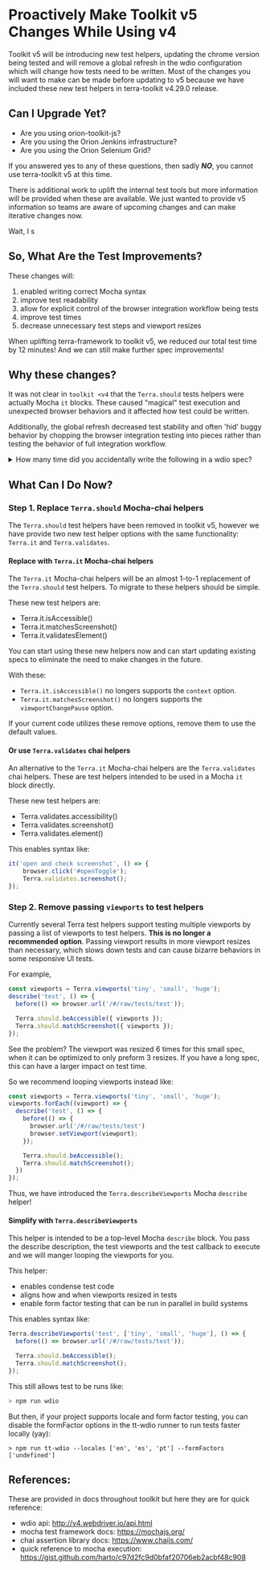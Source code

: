 # Proactively Make Toolkit v5 Changes While Using v4
Toolkit v5 will be introducing new test helpers, updating the chrome version being tested and will remove a global refresh in the wdio configuration which will change how tests need to be written. Most of the changes you will want to make can be made before updating to v5 because we have included these new test helpers in terra-toolkit v4.29.0 release.

## Can I Upgrade Yet?

- Are you using orion-toolkit-js?
- Are you using the Orion Jenkins infrastructure?
- Are you using the Orion Selenium Grid?

If you answered yes to any of these questions, then sadly _**NO**_, you cannot use terra-toolkit v5 at this time.

There is additional work to uplift the internal test tools but more information will be provided when these are available. We just wanted to provide v5 information so teams are aware of upcoming changes and can make iterative changes now.

Wait, I s

## So, What Are the Test Improvements?
These changes will:
1. enabled writing correct Mocha syntax 
2. improve test readability
3. allow for explicit control of the browser integration workflow being tests
4. improve test times 
4. decrease unnecessary test steps and viewport resizes

When uplifting terra-framework to toolkit v5, we reduced our total test time by 12 minutes! And we can still make further spec improvements!

## Why these changes?

It was not clear in `toolkit <v4` that the `Terra.should` tests helpers were actually Mocha `it` blocks. These caused "magical" test execution and unexpected browser behaviors and it affected how test could be written. 

Additionally, the global refresh decreased test stability and often 'hid' buggy behavior by chopping the browser integration testing into pieces rather than testing the behavior of full integration workflow.

<details>
<summary>How many time did you accidentally write the following in a wdio spec?</summary>


```js
const viewports = Terra.viewports(['tiny', 'small']);

describe('magical failure', () => {
  before(() => browser.url('#/raw/tests/open-popup'));

  Terra.should.matchScreenshot({ viewports });
  // result - the viewport resize collapsed the popup so the small screenshot is incorrect
});

describe('or different magical failure', () => {
  before(() => browser.url('#/raw/tests/popup'));

  browser.click('#triggerPopup');
  // the click is never executed because it needs to be in an Mocha it block
  // although Terra.should.matchScreenshot didn't need to be??
  browser.waitForExists('#popup');
  browser.moveToObject('#popupContent');

  Terra.should.matchScreenshot({ viewports });
  // result - the popup never opens so the screenshot is incorrect
});

describe('the resulting badly written test that works', () => {
  beforeEach(() => {
    browser.url('#/raw/tests/popup');
    browser.click('#triggerPopup');
    browser.waitForExists('#popup');
    browser.moveToObject('#popupContent');
  });
  
  Terra.should.matchScreenshot({ viewports });
  // possible result- failure in before hook, but we aren't sure which step
});

describe('well written test that is understandable ', () => {
  it('goes to test page', () => {
    browser.url('#/raw/tests/popup')
  });

  it('opens the popup', () => {
    browser.click('#triggerPopup');
    browser.waitForExists('#popup');
  });

  it('moves the mouse to prevent hover styles', () => {
    browser.moveToObject('#popupContent');
  });

  Terra.it.matchesScreenshot();
});
```
</details>

## What Can I Do Now?

### Step 1. Replace `Terra.should` Mocha-chai helpers
The `Terra.should` test helpers have been removed in toolkit v5, however we have provide two new test helper options with the same functionality: `Terra.it` and `Terra.validates`.

#### Replace with `Terra.it` Mocha-chai helpers
The `Terra.it` Mocha-chai helpers will be an almost 1-to-1 replacement of the `Terra.should` test helpers. To migrate to these helpers should be simple.

These new test helpers are:

- Terra.it.isAccessible()
- Terra.it.matchesScreenshot()
- Terra.it.validatesElement()

You can start using these new helpers now and can start updating existing specs to eliminate the need to make changes in the future. 

With these:
- `Terra.it.isAccessible()` no longers supports the `context` option.
- `Terra.it.matchesScreenshot()` no longers supports the `viewportChangePause` option.

If your current code utilizes these remove options, remove them to use the default values.


#### Or use `Terra.validates` chai helpers
An alternative to the `Terra.it` Mocha-chai helpers are the `Terra.validates` chai helpers. These are test helpers intended to be used in a Mocha `it` block directly.

These new test helpers are:
- Terra.validates.accessibility()
- Terra.validates.screenshot()
- Terra.validates.element()

This enables syntax like:
```js
it('open and check screenshot', () => {
    browser.click('#openToggle');
    Terra.validates.screenshot();
});
```

### Step 2. Remove passing `viewports` to test helpers
Currently several Terra test helpers support testing multiple viewports by passing a list of viewports to test helpers. **This is no longer a recommended option**. Passing viewport results in more viewport resizes than necessary, which slows down tests and can cause bizarre behaviors in some responsive UI tests. 

For example,
```js
const viewports = Terra.viewports('tiny', 'small', 'huge');
describe('test', () => {
  before(() => browser.url('/#/raw/tests/test'));

  Terra.should.beAccessible({ viewports });
  Terra.should.matchScreenshot({ viewports });
});
```
See the problem? The viewport was resized 6 times for this small spec, when it can be optimized to only preform 3 resizes. If you have a long spec, this can have a larger impact on test time.

So we recommend looping viewports instead like:
```js
const viewports = Terra.viewports('tiny', 'small', 'huge');
viewports.forEach((viewport) => {
  describe('test', () => {
    before(() => {
      browser.url('/#/raw/tests/test')
      browser.setViewport(viewport);
    });

    Terra.should.beAccessible();
    Terra.should.matchScreenshot();
  })
});
```

Thus, we have introduced the `Terra.describeViewports` Mocha `describe` helper!

#### Simplify with `Terra.describeViewports`
This helper is intended to be a top-level Mocha `describe` block. You pass the describe description, the test viewports and the test callback to execute and we will manger looping the viewports for you.

This helper:
- enables condense test code
- aligns how and when viewports resized in tests
- enable form factor testing that can be run in parallel in build systems

This enables syntax like:
```js
Terra.describeViewports('test', ['tiny', 'small', 'huge'], () => {
  before(() => browser.url('/#/raw/tests/test'));

  Terra.should.beAccessible();
  Terra.should.matchScreenshot();
});
```

This still allows test to be runs like:
```bash
> npm run wdio
```

But then, if your project supports locale and form factor testing, you can disable the formFactor options in the tt-wdio runner to run tests faster locally (yay):
```
> npm run tt-wdio --locales ['en', 'es', 'pt'] --formFactors ['undefined']
```

## References:
These are provided in docs throughout toolkit but here they are for quick reference:
- wdio api: http://v4.webdriver.io/api.html
- mocha test framework docs: https://mochajs.org/
- chai assertion library docs: https://www.chaijs.com/
- quick reference to mocha execution: https://gist.github.com/harto/c97d2fc9d0bfaf20706eb2acbf48c908